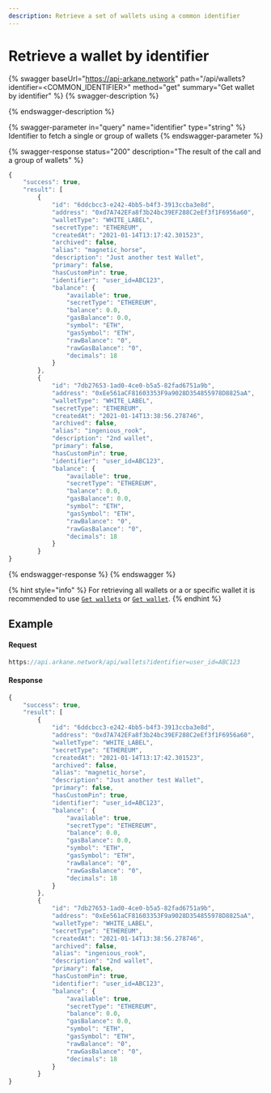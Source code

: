 ```yaml
---
description: Retrieve a set of wallets using a common identifier
---
```


# Retrieve a wallet by identifier

{% swagger baseUrl="https://api-arkane.network" path="/api/wallets?identifier=<COMMON_IDENTIFIER>" method="get" summary="Get wallet by identifier" %}
{% swagger-description %}

{% endswagger-description %}

{% swagger-parameter in="query" name="identifier" type="string" %}
Identifier to fetch a single or group of wallets
{% endswagger-parameter %}

{% swagger-response status="200" description="The result of the call and a group of wallets" %}
```javascript
{
    "success": true,
    "result": [
        {
            "id": "6ddcbcc3-e242-4bb5-b4f3-3913ccba3e8d",
            "address": "0xd7A742EFa8f3b24bc39EF288C2eEf3f1F6956a60",
            "walletType": "WHITE_LABEL",
            "secretType": "ETHEREUM",
            "createdAt": "2021-01-14T13:17:42.301523",
            "archived": false,
            "alias": "magnetic_horse",
            "description": "Just another test Wallet",
            "primary": false,
            "hasCustomPin": true,
            "identifier": "user_id=ABC123",
            "balance": {
                "available": true,
                "secretType": "ETHEREUM",
                "balance": 0.0,
                "gasBalance": 0.0,
                "symbol": "ETH",
                "gasSymbol": "ETH",
                "rawBalance": "0",
                "rawGasBalance": "0",
                "decimals": 18
            }
        },
        {
            "id": "7db27653-1ad0-4ce0-b5a5-82fad6751a9b",
            "address": "0xEe561aCF81603353F9a9028D354855978D8825aA",
            "walletType": "WHITE_LABEL",
            "secretType": "ETHEREUM",
            "createdAt": "2021-01-14T13:38:56.278746",
            "archived": false,
            "alias": "ingenious_rook",
            "description": "2nd wallet",
            "primary": false,
            "hasCustomPin": true,
            "identifier": "user_id=ABC123",
            "balance": {
                "available": true,
                "secretType": "ETHEREUM",
                "balance": 0.0,
                "gasBalance": 0.0,
                "symbol": "ETH",
                "gasSymbol": "ETH",
                "rawBalance": "0",
                "rawGasBalance": "0",
                "decimals": 18
            }
        }
}
```
{% endswagger-response %}
{% endswagger %}

{% hint style="info" %}
For retrieving all wallets or a or specific wallet it is recommended to use [`Get wallets`](untitled.md) or [`Get wallet`](get-wallet.md).
{% endhint %}

## Example

#### Request

```javascript
https://api.arkane.network/api/wallets?identifier=user_id=ABC123
```

#### Response

```javascript
{
    "success": true,
    "result": [
        {
            "id": "6ddcbcc3-e242-4bb5-b4f3-3913ccba3e8d",
            "address": "0xd7A742EFa8f3b24bc39EF288C2eEf3f1F6956a60",
            "walletType": "WHITE_LABEL",
            "secretType": "ETHEREUM",
            "createdAt": "2021-01-14T13:17:42.301523",
            "archived": false,
            "alias": "magnetic_horse",
            "description": "Just another test Wallet",
            "primary": false,
            "hasCustomPin": true,
            "identifier": "user_id=ABC123",
            "balance": {
                "available": true,
                "secretType": "ETHEREUM",
                "balance": 0.0,
                "gasBalance": 0.0,
                "symbol": "ETH",
                "gasSymbol": "ETH",
                "rawBalance": "0",
                "rawGasBalance": "0",
                "decimals": 18
            }
        },
        {
            "id": "7db27653-1ad0-4ce0-b5a5-82fad6751a9b",
            "address": "0xEe561aCF81603353F9a9028D354855978D8825aA",
            "walletType": "WHITE_LABEL",
            "secretType": "ETHEREUM",
            "createdAt": "2021-01-14T13:38:56.278746",
            "archived": false,
            "alias": "ingenious_rook",
            "description": "2nd wallet",
            "primary": false,
            "hasCustomPin": true,
            "identifier": "user_id=ABC123",
            "balance": {
                "available": true,
                "secretType": "ETHEREUM",
                "balance": 0.0,
                "gasBalance": 0.0,
                "symbol": "ETH",
                "gasSymbol": "ETH",
                "rawBalance": "0",
                "rawGasBalance": "0",
                "decimals": 18
            }
        }
}
```

##
